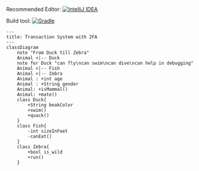Recommended Editor: [![IntelliJ IDEA](https://img.shields.io/badge/IntelliJIDEA-000000.svg?style=for-the-badge&logo=intellij-idea&logoColor=white)](https://www.jetbrains.com/help/idea/installation-guide.html)

Build tool: [![Gradle](https://img.shields.io/badge/Gradle-02303A.svg?style=for-the-badge&logo=Gradle&logoColor=whiteI)](https://docs.gradle.org/8.6/userguide/userguide.htmlj)

```mermaid
---
title: Transaction System with 2FA
---
classDiagram
    note "From Duck till Zebra"
    Animal <|-- Duck
    note for Duck "can fly\ncan swim\ncan dive\ncan help in debugging"
    Animal <|-- Fish
    Animal <|-- Zebra
    Animal : +int age
    Animal : +String gender
    Animal: +isMammal()
    Animal: +mate()
    class Duck{
        +String beakColor
        +swim()
        +quack()
    }
    class Fish{
        -int sizeInFeet
        -canEat()
    }
    class Zebra{
        +bool is_wild
        +run()
    }
```